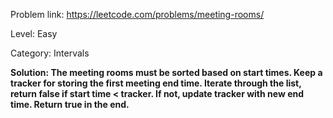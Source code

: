 Problem link: https://leetcode.com/problems/meeting-rooms/

Level: Easy

Category: Intervals

<b>Solution: The meeting rooms must be sorted based on start times. Keep a tracker for storing the first meeting end time. Iterate through the list, return false if start time < tracker. If not, update tracker with new end time. Return true in the end. </b>

